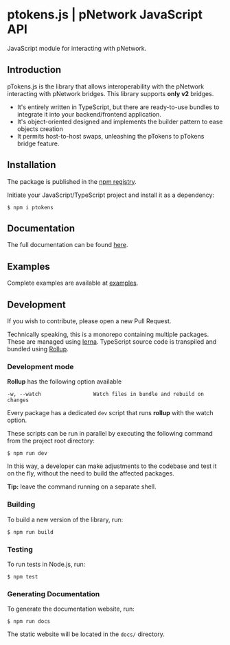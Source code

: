 # ptokens.js | pNetwork JavaScript API

JavaScript module for interacting with pNetwork.

## Introduction
pTokens.js is the library that allows interoperability with the pNetwork interacting with pNetwork bridges.
This library supports **only v2** bridges.

- It's entirely written in TypeScript, but there are ready-to-use bundles to integrate it into your backend/frontend application.
- It's object-oriented designed and implements the builder pattern to ease objects creation
- It permits host-to-host swaps, unleashing the pTokens to pTokens bridge feature.

## Installation
The package is published in the [npm registry](https://www.npmjs.com/package/ptokens).

Initiate your JavaScript/TypeScript project and install it as a dependency:

```shell
$ npm i ptokens
```

## Documentation

The full documentation can be found [here](https://pnetwork-association.github.io/ptokens.js/).

## Examples

Complete examples are available at [examples](https://github.com/pnetwork-association/ptokens.js/tree/master/examples).

## Development

If you wish to contribute, please open a new Pull Request.

Technically speaking, this is a monorepo containing multiple packages. These are managed using [lerna](https://github.com/lerna/lerna). TypeScript source code is transpiled and bundled using [Rollup](https://rollupjs.org/guide/en/).

### Development mode

**Rollup** has the following option available

```
-w, --watch                 Watch files in bundle and rebuild on changes
```

Every package has a dedicated `dev` script that runs **rollup** with the watch option.

These scripts can be run in parallel by executing the following command from the project root directory:

```shell
$ npm run dev
```

In this way, a developer can make adjustments to the codebase and test it on the fly, without the need to build the affected packages.

**Tip:** leave the command running on a separate shell.

### Building

To build a new version of the library, run:

```shell
$ npm run build
```

### Testing
To run tests in Node.js, run:

```shell
$ npm test
```

### Generating Documentation

To generate the documentation website, run:

```shell
$ npm run docs
```

The static website will be located in the `docs/` directory.
